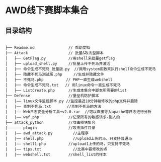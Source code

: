 # AWD线下赛脚本集合
## 目录结构
<pre><code>
├── Readme.md               // 帮助文档 
├── Attack                  // 批量&攻击型脚本
│   ├── GetFlag.py          //用shell来批量getflag
│   ├── upload_shell.py     //批量上传不死马并激活
│   ├── 命令生成不死马_批量版.py  //调用system函数来执行shell命令生成不死马
│   ├── 隐藏不死马测试版.php     //生成并隐藏文件
│   ├── 不死马.php          // PHP一直生成webshell
│   ├── 命令生成不死马.txt   // 用linux命令一直生成不死马
│   ├── ListCreate.php      //生成本集合中脚本所需要的list
├── Defense                 //堡垒机防护脚本
|   |—— linux文件监控脚本.py //监控最近10分钟被修改的php文件并删除
|   |—— 克制不死马.txt       //克制不死马的方法
|   |—— Web日志安全分析工具+v2.0.rar  //可以直接导入apache等日志进行分析
|   |—— waf.php             //记录所有的敏感请求-别人的
├── attack_python           //攻击模块集合
|—————— plugin	            //攻击插件目录
|   |—— awd_attack.py	      //主程序
|   |—— shell.php	          //upload上传的马，只支持普通马
|   |—— shell1.php	        //upload1上传的马，只支持不死马
|   |—— tips.txt	          //比赛中要修改的点
|   |—— webshell.txt        //shell_list的样本
</code></pre>

